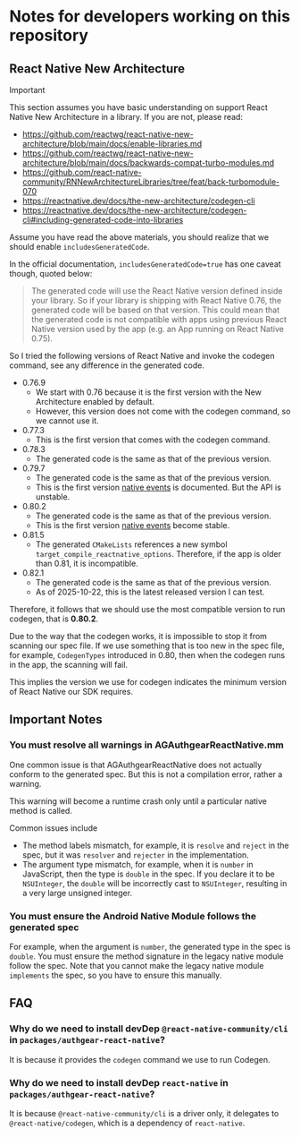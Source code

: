 # Notes for developers working on this repository

## React Native New Architecture

> [!IMPORTANT]
> This section assumes you have basic understanding on support React Native New Architecture in a library.
> If you are not, please read:
> - https://github.com/reactwg/react-native-new-architecture/blob/main/docs/enable-libraries.md
> - https://github.com/reactwg/react-native-new-architecture/blob/main/docs/backwards-compat-turbo-modules.md
> - https://github.com/react-native-community/RNNewArchitectureLibraries/tree/feat/back-turbomodule-070
> - https://reactnative.dev/docs/the-new-architecture/codegen-cli
> - https://reactnative.dev/docs/the-new-architecture/codegen-cli#including-generated-code-into-libraries

Assume you have read the above materials, you should realize that we should enable `includesGeneratedCode`.

In the official documentation, `includesGeneratedCode=true` has one caveat though, quoted below:

> The generated code will use the React Native version defined inside your library.
> So if your library is shipping with React Native 0.76,
> the generated code will be based on that version.
> This could mean that the generated code is not compatible with apps using previous React Native version used by the app (e.g. an App running on React Native 0.75).

So I tried the following versions of React Native and invoke the codegen command, see any difference in the generated code.

- 0.76.9
  - We start with 0.76 because it is the first version with the New Architecture enabled by default.
  - However, this version does not come with the codegen command, so we cannot use it.
- 0.77.3
  - This is the first version that comes with the codegen command.
- 0.78.3
  - The generated code is the same as that of the previous version.
- 0.79.7
  - The generated code is the same as that of the previous version.
  - This is the first version [native events](https://reactnative.dev/docs/0.79/the-new-architecture/native-modules-custom-events) is documented. But the API is unstable.
- 0.80.2
  - The generated code is the same as that of the previous version.
  - This is the first version [native events](https://reactnative.dev/docs/0.80/the-new-architecture/native-modules-custom-events) become stable.
- 0.81.5
  - The generated `CMakeLists` references a new symbol `target_compile_reactnative_options`. Therefore, if the app is older than 0.81, it is incompatible.
- 0.82.1
  - The generated code is the same as that of the previous version.
  - As of 2025-10-22, this is the latest released version I can test.

Therefore, it follows that we should use the most compatible version to run codegen, that is **0.80.2**.

Due to the way that the codegen works, it is impossible to stop it from scanning our spec file.
If we use something that is too new in the spec file, for example, `CodegenTypes` introduced in 0.80,
then when the codegen runs in the app, the scanning will fail.

This implies the version we use for codegen indicates the minimum version of React Native our SDK requires.

## Important Notes

### You must resolve all warnings in AGAuthgearReactNative.mm

One common issue is that AGAuthgearReactNative does not actually conform to the generated spec.
But this is not a compilation error, rather a warning.

This warning will become a runtime crash only until a particular native method is called.

Common issues include

- The method labels mismatch, for example, it is `resolve` and `reject` in the spec, but it was `resolver` and `rejecter` in the implementation.
- The argument type mismatch, for example, when it is `number` in JavaScript, then the type is `double` in the spec.
  If you declare it to be `NSUInteger`, the `double` will be incorrectly cast to `NSUInteger`, resulting in a very large unsigned integer.

### You must ensure the Android Native Module follows the generated spec

For example, when the argument is `number`, the generated type in the spec is `double`.
You must ensure the method signature in the legacy native module follow the spec.
Note that you cannot make the legacy native module `implements` the spec,
so you have to ensure this manually.

## FAQ

### Why do we need to install devDep `@react-native-community/cli` in `packages/authgear-react-native`?

It is because it provides the `codegen` command we use to run Codegen.

### Why do we need to install devDep `react-native` in `packages/authgear-react-native`?

It is because `@react-native-community/cli` is a driver only, it delegates to `@react-native/codegen`,
which is a dependency of `react-native`.
